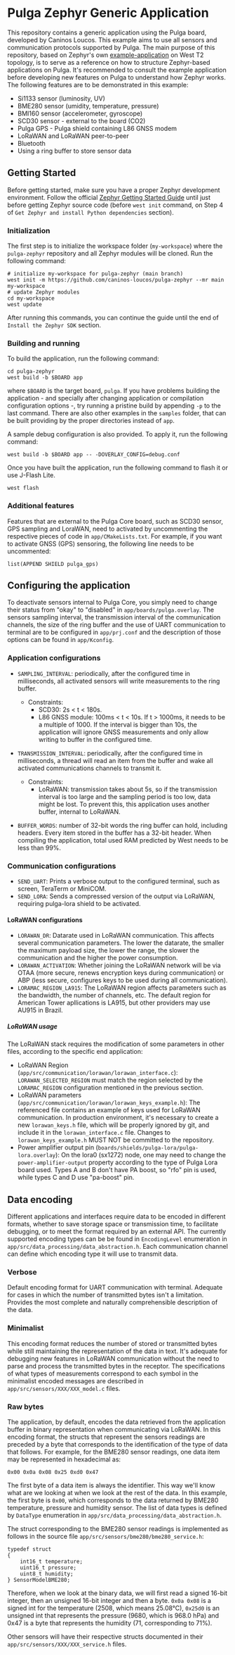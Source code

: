 # Pulga Zephyr Generic Application

<!--
<a href="https://github.com/zephyrproject-rtos/example-application/actions/workflows/build.yml?query=branch%3Amain">
  <img src="https://github.com/zephyrproject-rtos/example-application/actions/workflows/build.yml/badge.svg?event=push">
</a>
<a href="https://github.com/zephyrproject-rtos/example-application/actions/workflows/docs.yml?query=branch%3Amain">
  <img src="https://github.com/zephyrproject-rtos/example-application/actions/workflows/docs.yml/badge.svg?event=push">
</a>
<a href="https://zephyrproject-rtos.github.io/example-application">
  <img alt="Documentation" src="https://img.shields.io/badge/documentation-3D578C?logo=sphinx&logoColor=white">
</a>
<a href="https://zephyrproject-rtos.github.io/example-application/doxygen">
  <img alt="API Documentation" src="https://img.shields.io/badge/API-documentation-3D578C?logo=c&logoColor=white">
</a> -->

This repository contains a generic application using the Pulga board,
developed by Caninos Loucos. This example aims to use all sensors and
communication protocols supported by Pulga. The main purpose of this
repository, based on Zephyr's own [example-application][example_app] on West T2 topology,
is to serve as a reference on how to structure Zephyr-based applications
on Pulga. It's recommended to consult the example application before
developing new features on Pulga to understand how Zephyr works. The
following features are to be demonstrated in this example:

- Si1133 sensor (luminosity, UV)
- BME280 sensor (umidity, temperature, pressure)
- BMI160 sensor (accelerometer, gyroscope)
- SCD30 sensor - external to the board (CO2)
- Pulga GPS - Pulga shield containing L86 GNSS modem
- LoRaWAN and LoRaWAN peer-to-peer
- Bluetooth
- Using a ring buffer to store sensor data

[example_app]: https://github.com/caninos-loucos/pulga-zephyr

## Getting Started

Before getting started, make sure you have a proper Zephyr development
environment. Follow the official
[Zephyr Getting Started Guide](https://docs.zephyrproject.org/latest/getting_started/index.html)
until just before getting Zephyr source code (before `west init` command, on Step 4 of `Get Zephyr and install Python dependencies` section).

### Initialization

The first step is to initialize the workspace folder (`my-workspace`) where
the `pulga-zephyr` repository and all Zephyr modules will be cloned. Run the following
command:

```shell
# initialize my-workspace for pulga-zephyr (main branch)
west init -m https://github.com/caninos-loucos/pulga-zephyr --mr main my-workspace
# update Zephyr modules
cd my-workspace
west update
```

After running this commands, you can continue the guide until the end of `Install the Zephyr SDK` section.

### Building and running

To build the application, run the following command:

```shell
cd pulga-zephyr
west build -b $BOARD app
```

where `$BOARD` is the target board, `pulga`.
If you have problems building the application - and specially after changing application or compilation configuration options -, try running a pristine build
by appending `-p` to the last command. There are also other examples in the
`samples` folder, that can be built providing by the proper directories instead
of `app`.

A sample debug configuration is also provided. To apply it, run the following
command:

```shell
west build -b $BOARD app -- -DOVERLAY_CONFIG=debug.conf
```

Once you have built the application, run the following command to flash it or use J-Flash Lite.

```shell
west flash
```

### Additional features

Features that are external to the Pulga Core board, such as SCD30 sensor, GPS sampling and LoraWAN, need to activated by uncommenting the respective pieces of code in `app/CMakeLists.txt`. For example, if you want to activate GNSS (GPS) sensoring, the following line needs to be uncommented:

```
list(APPEND SHIELD pulga_gps)
```

## Configuring the application

To deactivate sensors internal to Pulga Core, you simply need to change their status from "okay" to "disabled" in `app/boards/pulga.overlay`. The sensors sampling interval, the transmission interval of the communication channels, the size of the ring buffer and the use of UART communication to terminal are to be configured in `app/prj.conf` and the description of those options can be found in `app/Kconfig`.

### Application configurations

- `SAMPLING_INTERVAL`: periodically, after the configured time in milliseconds, all activated sensors will write measurements to the ring buffer.

  - Constraints:
    - SCD30: 2s < t < 180s.
    - L86 GNSS module: 100ms < t < 10s. If t > 1000ms, it needs to be a multiple of 1000. If the interval is bigger than 10s, the application will ignore GNSS measurements and only allow writing to buffer in the configured time.

- `TRANSMISSION_INTERVAL`: periodically, after the configured time in milliseconds, a thread will read an item from the buffer and wake all activated communications channels to transmit it.

  - Constraints:
    - LoRaWAN: transmission takes about 5s, so if the transmission interval is too large and the sampling period is too low, data might be lost. To prevent this, this application uses another buffer, internal to LoRaWAN.

- `BUFFER_WORDS`: number of 32-bit words the ring buffer can hold, including headers. Every item stored in the buffer has a 32-bit header. When compiling the application, total used RAM predicted by West needs to be less than 99%.

### Communication configurations

- `SEND_UART`: Prints a verbose output to the configured terminal, such as screen, TeraTerm or MiniCOM.
- `SEND_LORA`: Sends a compressed version of the output via LoRaWAN, requiring pulga-lora shield to be activated.

#### LoRaWAN configurations

- `LORAWAN_DR`: Datarate used in LoRaWAN communication. This affects several communication parameters. The lower the datarate, the smaller the maximum payload size, the lower the range, the slower the communication and the higher the power consumption.
- `LORAWAN_ACTIVATION`: Whether joining the LoRaWAN network will be via OTAA (more secure, renews encryption keys during communication) or ABP (less secure, configures keys to be used during all communication).
- `LORAMAC_REGION_LA915`: The LoRaWAN region affects parameters such as the bandwidth, the number of channels, etc. The default region for American Tower apllications is LA915, but other providers may use AU915 in Brazil.

##### LoRaWAN usage

The LoRaWAN stack requires the modification of some parameters in other files, according to the specific end application:

- LoRaWAN Region (`app/src/communication/lorawan/lorawan_interface.c`): `LORAWAN_SELECTED_REGION` must match the region selected by the `LORAMAC_REGION` configuration mentioned in the previous section.
- LoRaWAN parameters (`app/src/communication/lorawan/lorawan_keys_example.h`): The referenced file contains an example of keys used for LoRaWAN communication. In production environment, it's necessary to create a new `lorawan_keys.h` file, which will be properly ignored by git, and include it in the `lorawan_interface.c` file. Changes to `lorawan_keys_example.h` MUST NOT be committed to the repository. 
- Power amplifier output pin (`boards/shields/pulga-lora/pulga-lora.overlay`): On the lora0 (sx1272) node, one may need to change the `power-amplifier-output` property according to the type of Pulga Lora board used. Types A and B don't have PA boost, so "rfo" pin is used, while types C and D use "pa-boost" pin.

## Data encoding

Different applications and interfaces require data to be encoded in different formats, whether to save storage space or transmission time, to facilitate debugging, or to meet the format required by an external API. The currently supported encoding types can be be found in `EncodingLevel` enumeration in `app/src/data_processing/data_abstraction.h`. Each communication channel can define which encoding type it will use to transmit data.

### Verbose 

Default encoding format for UART communication with terminal. Adequate for cases in which the number of transmitted bytes isn't a limitation. Provides the most complete and naturally comprehensible description of the data.

### Minimalist

This encoding format reduces the number of stored or transmitted bytes while still maintaining the representation of the data in text. It's adequate for debugging new features in LoRaWAN communication without the need to parse and process the transmitted bytes in the receptor. The specifications of what types of measurements correspond to each symbol in the minimalist encoded messages are described in `app/src/sensors/XXX/XXX_model.c` files.

### Raw bytes

The application, by default, encodes the data retrieved from the application buffer in binary representation when communicating via LoRaWAN. In this encoding format, the structs that represent the sensors readings are preceded by a byte that corresponds to the identification of the type of data that follows. For example, for the BME280 sensor readings, one data item may be represented in hexadecimal as:

```shell
0x00 0x0a 0x08 0x25 0xd0 0x47
```

The first byte of a data item is always the identifier. This way we'll know what are we looking at when we look at the rest of the data. In this example, the first byte is `0x00`, which corresponds to the data returned by BME280 temperature, pressure and humidity sensor. The list of data types is defined by `DataType` enumeration in `app/src/data_processing/data_abstraction.h`.

The struct corresponding to the BME280 sensor readings is implemented as follows in the source file `app/src/sensors/bme280/bme280_service.h`:

```code
typedef struct
{
    int16_t temperature;
    uint16_t pressure;
    uint8_t humidity;
} SensorModelBME280;
```

Therefore, when we look at the binary data, we will first read a signed 16-bit integer, then an unsigned 16-bit integer and then a byte. `0x0a 0x08` is a signed int for the temperature (2508, which means 25.08°C), `0x25d0` is an unsigned int that represents the pressure (9680, which is 968.0 hPa) and 0x47 is a byte that represents the humidity (71, corresponding to 71%).

Other sensors will have their respective structs documented in their `app/src/sensors/XXX/XXX_service.h` files.

<!-- ### Testing

To execute Twister integration tests, run the following command:

```shell
west twister -T tests --integration
```

### Documentation

A minimal documentation setup is provided for Doxygen and Sphinx. To build the
documentation first change to the ``doc`` folder:

```shell
cd doc
```

Before continuing, check if you have Doxygen installed. It is recommended to
use the same Doxygen version used in [CI](.github/workflows/docs.yml). To
install Sphinx, make sure you have a Python installation in place and run:

```shell
pip install -r requirements.txt
```

API documentation (Doxygen) can be built using the following command:

```shell
doxygen
```

The output will be stored in the ``_build_doxygen`` folder. Similarly, the
Sphinx documentation (HTML) can be built using the following command:

```shell
make html
```

The output will be stored in the ``_build_sphinx`` folder. You may check for
other output formats other than HTML by running ``make help``. -->

